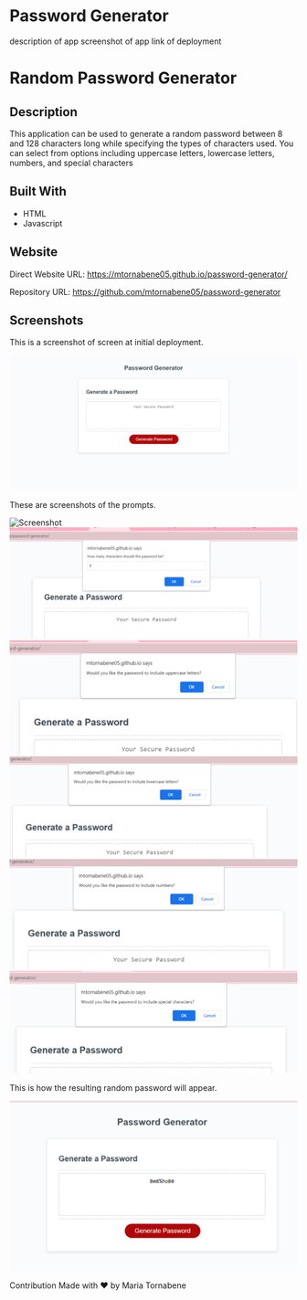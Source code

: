 # Password Generator

description of app
screenshot of app
link of deployment

# Random Password Generator

## Description
This application can be used to generate a random password between 8 and 128 characters long while specifying the types of characters used. You can select from options including uppercase letters, lowercase letters, numbers, and special characters

## Built With
* HTML
* Javascript

## Website
Direct Website URL: https://mtornabene05.github.io/password-generator/

Repository URL: https://github.com/mtornabene05/password-generator

## Screenshots
This is a screenshot of screen at initial deployment.

![Screenshot](./assets/images/initial-open.png)

These are screenshots of the prompts.

![Screenshot](./assets/images/prompt.png)
![Screenshot](./assets/images/length.png)
![Screenshot](./assets/images/uppercase.png)
![Screenshot](./assets/images/lowercase.png)
![Screenshot](./assets/images/numbers.png)
![Screenshot](./assets/images/special.png)

This is how the resulting random password will appear.

![Screenshot](./assets/images/result.png)

Contribution
Made with ❤️ by Maria Tornabene